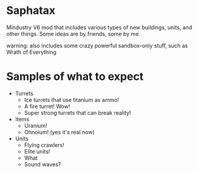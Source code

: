 # Saphatax
Mindustry V6 mod that includes various types of new buildings, units, and other things. Some ideas are by friends, some by me.

warning: also includes some crazy powerful sandbox-only stuff, such as Wrath of Everything

# Samples of what to expect
* Turrets
	* Ice turrets that use titanium as ammo!
	* A fire turret! Wow!
	* Super strong turrets that can break reality!
* Items
	* Uranium!
	* Ohnoium! (yes it's real now)
* Units
	* Flying crawlers!
	* Elite units!
	* What
	* Sound waves?